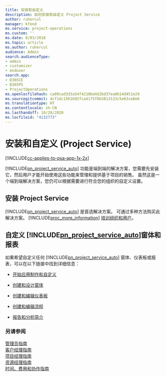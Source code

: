 ```yaml
---
title: 安装和自定义
description: 如何安装和自定义 Project Service
author: ruhercul
manager: kfend
ms.service: project-operations
ms.custom: ''
ms.date: 8/03/2018
ms.topic: article
ms.author: ruhercul
audience: Admin
search.audienceType:
- admin
- customizer
- enduser
search.app:
- D365CE
- D365PS
- ProjectOperations
ms.openlocfilehash: ca09cad3d3a54f4210bd4d2bd37ea0b14d451e29
ms.sourcegitcommit: 4cf1dc1561b92fca4175f0b3813133c5e63ce8e6
ms.translationtype: HT
ms.contentlocale: zh-CN
ms.lasthandoff: 10/28/2020
ms.locfileid: "4132773"
---
```

# <a name="install-and-customize-project-service"></a>安装和自定义 (Project Service)

[!INCLUDE[cc-applies-to-psa-app-1x-2x](../includes/cc-applies-to-psa-app-1x-2x.md)]

[!INCLUDE[pn_project_service_auto](../includes/pn-project-service-auto.md)] 功能是端到端的解决方案，您需要先安装它，然后用户才能开始使用这些功能来管理和提供基于项目的销售。 虽然这是一个端到端解决方案，您仍可以根据需要进行符合您的组织的自定义设置。  
<!-- TODO: I expect to find the information on how to get and install this here. Please find that and add it here. Same for Project Service.--> 
  
## <a name="install-project-service"></a>安装 Project Service  
 [!INCLUDE[pn_project_service_auto](../includes/pn-project-service-auto.md)] 是首选解决方案。 可通过多种方法购买此解决方案。 [!INCLUDE[proc_more_information](../includes/proc-more-information.md)] [培训组织和用户](https://docs.microsoft.com/dynamics365/customerengagement/on-premises/admin/onboard-your-organization-and-users-to-dynamics-365-online)。  
  
## <a name="customize-pn_project_service_auto-forms-and-reports"></a>自定义 [!INCLUDE[pn_project_service_auto](../includes/pn-project-service-auto.md)]窗体和报表  
 如果希望自定义任何 [!INCLUDE[pn_project_service_auto](../includes/pn-project-service-auto.md)] 窗体、仪表板或报表，可以在以下链接中找到详细信息：  
  
- [开始应用制作和自定义](https://docs.microsoft.com/dynamics365/customerengagement/on-premises/customize/getting-started-customization)  
  
- [创建和设计窗体](https://docs.microsoft.com/dynamics365/customerengagement/on-premises/customize/create-design-forms)  
  
- [创建和编辑仪表板](https://docs.microsoft.com/dynamics365/customerengagement/on-premises/customize/create-edit-dashboards)  
  
- [创建和编辑流程](https://docs.microsoft.com/dynamics365/customerengagement/on-premises/customize/guide-staff-through-common-tasks-processes)  
  
- [报告和分析简介](https://docs.microsoft.com/dynamics365/customerengagement/on-premises/analytics/reporting-analytics-with-dynamics-365)  
  
### <a name="see-also"></a>另请参阅  
 [管理员指南](../psa/admin-guide.md)   
 [客户经理指南](../psa/account-manager-guide.md)   
 [项目经理指南](../psa/project-manager-guide.md)   
 [资源经理指南](../psa/resource-manager-guide.md)   
 [时间、费用和协作指南](../psa/time-expense-collaboration-guide.md)
